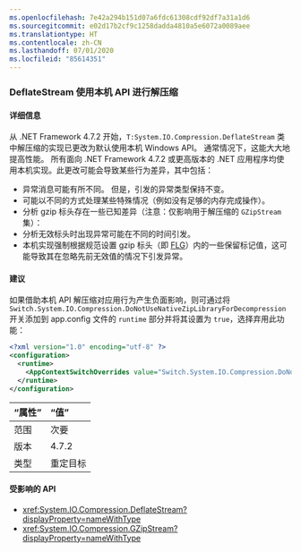 ```yaml
---
ms.openlocfilehash: 7e42a294b151d07a6fdc61308cdf92df7a31a1d6
ms.sourcegitcommit: e02d17b2cf9c1258dadda4810a5e6072a0089aee
ms.translationtype: HT
ms.contentlocale: zh-CN
ms.lasthandoff: 07/01/2020
ms.locfileid: "85614351"
---
```

### <a name="deflatestream-uses-native-apis-for-decompression"></a>DeflateStream 使用本机 API 进行解压缩

#### <a name="details"></a>详细信息

从 .NET Framework 4.7.2 开始，`T:System.IO.Compression.DeflateStream` 类中解压缩的实现已更改为默认使用本机 Windows API。 通常情况下，这能大大地提高性能。 所有面向 .NET Framework 4.7.2 或更高版本的 .NET 应用程序均使用本机实现。此更改可能会导致某些行为差异，其中包括：

- 异常消息可能有所不同。 但是，引发的异常类型保持不变。
- 可能以不同的方式处理某些特殊情况（例如没有足够的内存完成操作）。
- 分析 gzip 标头存在一些已知差异（注意：仅影响用于解压缩的 `GZipStream` 集）：
- 分析无效标头时出现异常可能在不同的时间引发。
- 本机实现强制根据规范设置 gzip 标头（即 [FLG](http://www.zlib.org/rfc-gzip.html#header-trailer)）内的一些保留标记值，这可能导致其在忽略先前无效值的情况下引发异常。

#### <a name="suggestion"></a>建议

如果借助本机 API 解压缩对应用行为产生负面影响，则可通过将 `Switch.System.IO.Compression.DoNotUseNativeZipLibraryForDecompression` 开关添加到 app.config 文件的 `runtime` 部分并将其设置为 `true`，选择弃用此功能：

```xml
<?xml version="1.0" encoding="utf-8" ?>
<configuration>
  <runtime>
    <AppContextSwitchOverrides value="Switch.System.IO.Compression.DoNotUseNativeZipLibraryForDecompression=true" />
  </runtime>
</configuration>
```

| “属性”    | “值”       |
|:--------|:------------|
| 范围   | 次要       |
| 版本 | 4.7.2       |
| 类型    | 重定目标 |

#### <a name="affected-apis"></a>受影响的 API

- <xref:System.IO.Compression.DeflateStream?displayProperty=nameWithType>
- <xref:System.IO.Compression.GZipStream?displayProperty=nameWithType>
